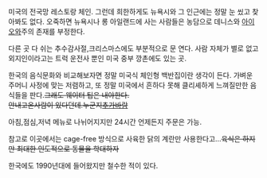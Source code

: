 미국의 전국망 레스토랑 체인. 그런데 희한하게도 뉴욕시와 그 인근에는 정말 눈 씼고 찾아봐도 없다. 오죽하면 뉴욕시나 롱 아일랜드에 사는
사람들은 농담으로 데니스와 [아이오와](%EC%95%84%EC%9D%B4%EC%98%A4%EC%99%80.md)주의 존재를 부정한다.

다른 곳 다 쉬는 추수감사절,크리스마스에도 부분적으로 문 연다. 사람 자체가 별로 없고 외지인이라고는 트럭 운전사 뿐인 미국 중부 깡촌에도
있는 곳.

한국의 음식문화와 비교해보자면 정말 미국식 체인형 백반집이란 생각이 든다. 가벼운 주머니 사정에 맞는 저렴하고, 또 정말 미국에서 흔하다
못해 클리셰하게 느껴질만한 음식들을 판다.<del>그래도 웨이터 팁은 내야한다.</del>  
<del>안내고온사람이 있다던데.누군지[추가바람](%EC%B6%94%EA%B0%80%EB%B0%94%EB%9E%8C.md)</del>

아침,점심,저녁 메뉴로 나뉘어지지만 24시간 언제든지 주문은 가능.

참고로 이곳에서는 cage-free 방식으로 사육한 닭의 계란만 사용한다고...<del>육식은 하지만 최대한 인도적으로 동물을
학대하자</del>

한국에도 1990년대에 들어왔지만 철수한 적이 있다.

